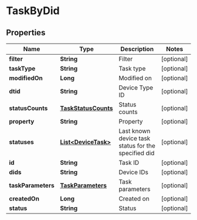 
# TaskByDid

## Properties
Name | Type | Description | Notes
------------ | ------------- | ------------- | -------------
**filter** | **String** | Filter |  [optional]
**taskType** | **String** | Task type |  [optional]
**modifiedOn** | **Long** | Modified on |  [optional]
**dtid** | **String** | Device Type ID |  [optional]
**statusCounts** | [**TaskStatusCounts**](TaskStatusCounts.md) | Status counts |  [optional]
**property** | **String** | Property |  [optional]
**statuses** | [**List&lt;DeviceTask&gt;**](DeviceTask.md) | Last known device task status for the specified did |  [optional]
**id** | **String** | Task ID |  [optional]
**dids** | **String** | Device IDs |  [optional]
**taskParameters** | [**TaskParameters**](TaskParameters.md) | Task parameters |  [optional]
**createdOn** | **Long** | Created on |  [optional]
**status** | **String** | Status |  [optional]



